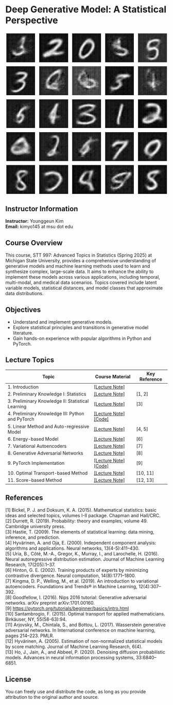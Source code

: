 # Deep Generative Model: A Statistical Perspective

![Caption](https://github.com/kyg0910/-STT997-Deep-Generative-Model/blob/main/fig/thumbnail.jpg)

## Instructor Information
**Instructor:** Younggeun Kim  
**Email:** kimyo145 at msu dot edu  

## Course Overview
This course, STT 997: Advanced Topics in Statistics (Spring 2025) at Michigan State University, provides a comprehensive understanding of generative models and machine learning methods used to learn and synthesize complex, large-scale data. It aims to enhance the ability to implement these models across various applications, including temporal, multi-modal, and medical data scenarios. Topics covered include latent variable models, statistical distances, and model classes that approximate data distributions.

## Objectives
- Understand and implement generative models.
- Explore statistical principles and transitions in generative model literature.
- Gain hands-on experience with popular algorithms in Python and PyTorch.

## Lecture Topics
| Topic                                    | Course Material                | Key Reference                |
|------------------------------------------|---------------------------|---------------------------|
| 1. Introduction                          | [[Lecture Note]](https://github.com/kyg0910/-STT997-Deep-Generative-Model/blob/main/lecture%20notes/1.%20Introduction.pdf)     |     |
| 2. Preliminary Knowledge I: Statistics   | [[Lecture Note]](https://github.com/kyg0910/-STT997-Deep-Generative-Model/blob/main/lecture%20notes/2.%20Preliminary%20Knowledge%20-%20Statistics.pdf)     |  [1, 2]   |
| 3. Preliminary Knowledge II: Statistical Learning | [[Lecture Note]](https://github.com/kyg0910/-STT997-Deep-Generative-Model/blob/main/lecture%20notes/3.%20Preliminary%20Knowledge%20-%20Statistical%20Learning.pdf)       |  [3] |
| 4. Preliminary Knowledge III: Python and PyTorch | [[Lecture Note]](https://github.com/kyg0910/-STT997-Deep-Generative-Model/blob/main/lecture%20notes/4.%20Preliminary%20Knowledge%20-%20Python%20and%20PyTorch%20Implementations.pdf) [[Code]](https://github.com/kyg0910/-STT997-Deep-Generative-Model/blob/main/code/IV.%20Preliminary%20Knowledge%20-%20Python%20and%20PyTorch.ipynb) |     |
| 5. Linear Method and Auto-regressive Model  | [[Lecture Note]](https://github.com/kyg0910/-STT997-Deep-Generative-Model/blob/main/lecture%20notes/5.%20Linear%20Method%20and%20Auto-regressive%20Model.pdf) | [4, 5] |
| 6. Energy-based Model                      |  [[Lecture Note]](https://github.com/kyg0910/-STT997-Deep-Generative-Model/blob/main/lecture%20notes/6.%20Energy-based%20Model.pdf) |  [6] |
| 7. Variational Autoencoders                | [[Lecture Note]](https://github.com/kyg0910/-STT997-Deep-Generative-Model/blob/main/lecture%20notes/7.%20Variational%20Autoencoders.pdf) |  [7]   |
| 8. Generative Adversarial Networks  | [[Lecture Note]](https://github.com/kyg0910/-STT997-Deep-Generative-Model/blob/main/lecture%20notes/8.%20Generative%20Adversarial%20Networks.pdf) |  [8]   |
| 9. PyTorch Implementation           | [[Lecture Note]](https://github.com/kyg0910/-STT997-Deep-Generative-Model/blob/main/lecture%20notes/9.%20PyTorch%20Implementation.pdf) [[Code]](https://github.com/kyg0910/-STT997-Deep-Generative-Model/blob/main/code/STT997_VAE_MNIST.ipynb) |  [9]   |
| 10. Optimal Transport-based Method   | [[Lecture Note]](https://github.com/kyg0910/-STT997-Deep-Generative-Model/blob/main/lecture%20notes/10.%20Optimal%20Transport-based%20Method.pdf) |  [10, 11]   |
| 11. Score-based Method                | [[Lecture Note]](https://github.com/kyg0910/-STT997-Deep-Generative-Model/blob/main/lecture%20notes/11.%20Score-based%20Method.pdf) |  [12, 13]   |

## References
[1] Bickel, P. J. and Doksum, K. A. (2015). Mathematical statistics: basic ideas and selected
topics, volumes I-II package. Chapman and Hall/CRC. <br>
[2] Durrett, R. (2019). Probability: theory and examples, volume 49. Cambridge university press. <br>
[3] Hastie, T. (2009). The elements of statistical learning: data mining, inference, and prediction. <br>
[4] Hyvärinen, A. and Oja, E. (2000). Independent component analysis: algorithms and
applications. Neural networks, 13(4-5):411–430. <br>
[5] Uria, B., Côté, M.-A., Gregor, K., Murray, I., and Larochelle, H. (2016). Neural autoregressive
distribution estimation. Journal of Machine Learning Research, 17(205):1–37. <br>
[6] Hinton, G. E. (2002). Training products of experts by minimizing contrastive divergence.
Neural computation, 14(8):1771–1800. <br>
[7] Kingma, D. P., Welling, M., et al. (2019). An introduction to variational autoencoders.
Foundations and Trends® in Machine Learning, 12(4):307–392. <br>
[8] Goodfellow, I. (2016). Nips 2016 tutorial: Generative adversarial networks. arXiv preprint
arXiv:1701.00160. <br>
[9] https://pytorch.org/tutorials/beginner/basics/intro.html <br>
[10] Santambrogio, F. (2015). Optimal transport for applied mathematicians. Birkäuser, NY,
55(58-63):94. <br>
[11] Arjovsky, M., Chintala, S., and Bottou, L. (2017). Wasserstein generative adversarial
networks. In International conference on machine learning, pages 214–223. PMLR. <br>
[12] Hyvärinen, A. (2005). Estimation of non-normalized statistical models by score matching.
Journal of Machine Learning Research, 6(4). <br>
[13] Ho, J., Jain, A., and Abbeel, P. (2020). Denoising diffusion probabilistic models. Advances in
neural information processing systems, 33:6840–6851.

## License
You can freely use and distribute the code, as long as you provide attribution to the original author and source.

